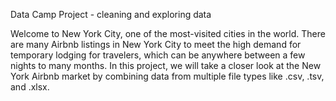 Data Camp Project - cleaning and exploring data

Welcome to New York City, one of the most-visited cities in the world. There are many Airbnb listings in New York City to meet the high demand for temporary lodging for travelers, which can be anywhere between a few nights to many months. In this project, we will take a closer look at the New York Airbnb market by combining data from multiple file types like .csv, .tsv, and .xlsx.


